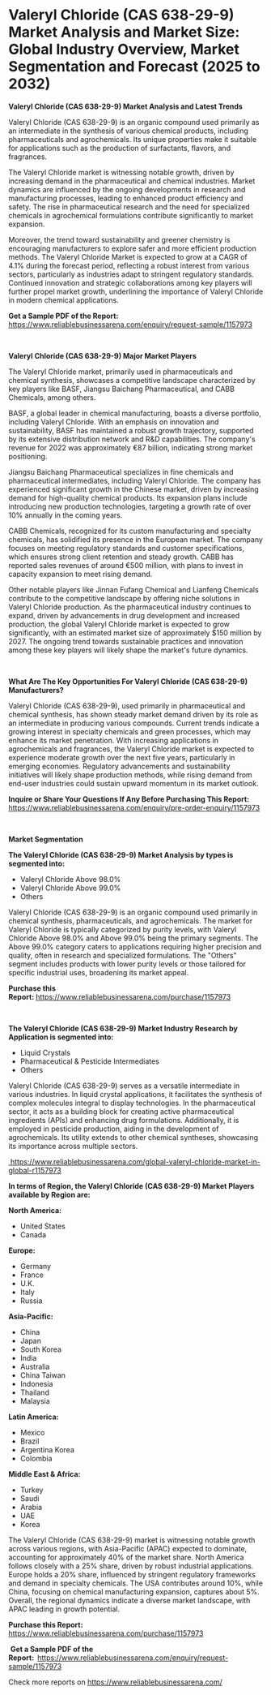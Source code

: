 <p><h1>Valeryl Chloride (CAS 638-29-9) Market Analysis and Market Size: Global Industry Overview, Market Segmentation and Forecast (2025 to 2032)</h1></p><p><strong>Valeryl Chloride (CAS 638-29-9) Market Analysis and Latest Trends</strong></p>
<p><p>Valeryl Chloride (CAS 638-29-9) is an organic compound used primarily as an intermediate in the synthesis of various chemical products, including pharmaceuticals and agrochemicals. Its unique properties make it suitable for applications such as the production of surfactants, flavors, and fragrances. </p><p>The Valeryl Chloride market is witnessing notable growth, driven by increasing demand in the pharmaceutical and chemical industries. Market dynamics are influenced by the ongoing developments in research and manufacturing processes, leading to enhanced product efficiency and safety. The rise in pharmaceutical research and the need for specialized chemicals in agrochemical formulations contribute significantly to market expansion.</p><p>Moreover, the trend toward sustainability and greener chemistry is encouraging manufacturers to explore safer and more efficient production methods. The Valeryl Chloride Market is expected to grow at a CAGR of 4.1% during the forecast period, reflecting a robust interest from various sectors, particularly as industries adapt to stringent regulatory standards. Continued innovation and strategic collaborations among key players will further propel market growth, underlining the importance of Valeryl Chloride in modern chemical applications.</p></p>
<p><strong>Get a Sample PDF of the Report:&nbsp;</strong> <a href="https://www.reliablebusinessarena.com/enquiry/request-sample/1157973?utm_campaign=2120&utm_medium=2&utm_source=Github&utm_content=ia&utm_term=01022025&utm_id=valeryl-chloride-cas-638-29-9">https://www.reliablebusinessarena.com/enquiry/request-sample/1157973</a></p>
<p>&nbsp;</p>
<p><strong>Valeryl Chloride (CAS 638-29-9) Major Market Players</strong></p>
<p><p>The Valeryl Chloride market, primarily used in pharmaceuticals and chemical synthesis, showcases a competitive landscape characterized by key players like BASF, Jiangsu Baichang Pharmaceutical, and CABB Chemicals, among others. </p><p>BASF, a global leader in chemical manufacturing, boasts a diverse portfolio, including Valeryl Chloride. With an emphasis on innovation and sustainability, BASF has maintained a robust growth trajectory, supported by its extensive distribution network and R&D capabilities. The company's revenue for 2022 was approximately €87 billion, indicating strong market positioning.</p><p>Jiangsu Baichang Pharmaceutical specializes in fine chemicals and pharmaceutical intermediates, including Valeryl Chloride. The company has experienced significant growth in the Chinese market, driven by increasing demand for high-quality chemical products. Its expansion plans include introducing new production technologies, targeting a growth rate of over 10% annually in the coming years.</p><p>CABB Chemicals, recognized for its custom manufacturing and specialty chemicals, has solidified its presence in the European market. The company focuses on meeting regulatory standards and customer specifications, which ensures strong client retention and steady growth. CABB has reported sales revenues of around €500 million, with plans to invest in capacity expansion to meet rising demand.</p><p>Other notable players like Jinnan Fufang Chemical and Lianfeng Chemicals contribute to the competitive landscape by offering niche solutions in Valeryl Chloride production. As the pharmaceutical industry continues to expand, driven by advancements in drug development and increased production, the global Valeryl Chloride market is expected to grow significantly, with an estimated market size of approximately $150 million by 2027. The ongoing trend towards sustainable practices and innovation among these key players will likely shape the market's future dynamics.</p></p>
<p>&nbsp;</p>
<p><strong>What Are The Key Opportunities For Valeryl Chloride (CAS 638-29-9) Manufacturers?</strong></p>
<p><p>Valeryl Chloride (CAS 638-29-9), used primarily in pharmaceutical and chemical synthesis, has shown steady market demand driven by its role as an intermediate in producing various compounds. Current trends indicate a growing interest in specialty chemicals and green processes, which may enhance its market penetration. With increasing applications in agrochemicals and fragrances, the Valeryl Chloride market is expected to experience moderate growth over the next five years, particularly in emerging economies. Regulatory advancements and sustainability initiatives will likely shape production methods, while rising demand from end-user industries could sustain upward momentum in its market outlook.</p></p>
<p><strong>Inquire or Share Your Questions If Any Before Purchasing This Report:</strong> <a href="https://www.reliablebusinessarena.com/enquiry/pre-order-enquiry/1157973?utm_campaign=2120&utm_medium=2&utm_source=Github&utm_content=ia&utm_term=01022025&utm_id=valeryl-chloride-cas-638-29-9">https://www.reliablebusinessarena.com/enquiry/pre-order-enquiry/1157973</a></p>
<p>&nbsp;</p>
<p><strong>Market Segmentation</strong></p>
<p><strong>The Valeryl Chloride (CAS 638-29-9) Market Analysis by types is segmented into:</strong></p>
<p><ul><li>Valeryl Chloride Above 98.0%</li><li>Valeryl Chloride Above 99.0%</li><li>Others</li></ul></p>
<p><p>Valeryl Chloride (CAS 638-29-9) is an organic compound used primarily in chemical synthesis, pharmaceuticals, and agrochemicals. The market for Valeryl Chloride is typically categorized by purity levels, with Valeryl Chloride Above 98.0% and Above 99.0% being the primary segments. The Above 99.0% category caters to applications requiring higher precision and quality, often in research and specialized formulations. The "Others" segment includes products with lower purity levels or those tailored for specific industrial uses, broadening its market appeal.</p></p>
<p><strong>Purchase this Report:&nbsp;</strong><a href="https://www.reliablebusinessarena.com/purchase/1157973?utm_campaign=2120&utm_medium=2&utm_source=Github&utm_content=ia&utm_term=01022025&utm_id=valeryl-chloride-cas-638-29-9">https://www.reliablebusinessarena.com/purchase/1157973</a></p>
<p>&nbsp;</p>
<p><strong>The Valeryl Chloride (CAS 638-29-9) Market Industry Research by Application is segmented into:</strong></p>
<p><ul><li>Liquid Crystals</li><li>Pharmaceutical & Pesticide Intermediates</li><li>Others</li></ul></p>
<p><p>Valeryl Chloride (CAS 638-29-9) serves as a versatile intermediate in various industries. In liquid crystal applications, it facilitates the synthesis of complex molecules integral to display technologies. In the pharmaceutical sector, it acts as a building block for creating active pharmaceutical ingredients (APIs) and enhancing drug formulations. Additionally, it is employed in pesticide production, aiding in the development of agrochemicals. Its utility extends to other chemical syntheses, showcasing its importance across multiple sectors.</p></p>
<p><a href="https://www.reliablebusinessarena.com/global-valeryl-chloride-market-in-global-r1157973?utm_campaign=2120&utm_medium=2&utm_source=Github&utm_content=ia&utm_term=01022025&utm_id=valeryl-chloride-cas-638-29-9">&nbsp;https://www.reliablebusinessarena.com/global-valeryl-chloride-market-in-global-r1157973</a></p>
<p><strong>In terms of Region, the Valeryl Chloride (CAS 638-29-9) Market Players available by Region are:</strong></p>
<p>
    <p> <strong> North America: </strong>
        <ul>
            <li>United States</li>
            <li>Canada</li>
        </ul>
        </p> 
    <p> <strong> Europe: </strong>
        <ul>
            <li>Germany</li>
            <li>France</li>
            <li>U.K.</li>
            <li>Italy</li>
            <li>Russia</li>
        </ul>
        </p> 
    <p> <strong> Asia-Pacific: </strong>
        <ul>
            <li>China</li>
            <li>Japan</li>
            <li>South Korea</li>
            <li>India</li>
            <li>Australia</li>
            <li>China Taiwan</li>
            <li>Indonesia</li>
            <li>Thailand</li>
            <li>Malaysia</li>
        </ul>
        </p> 
    <p> <strong> Latin America: </strong>
        <ul>
            <li>Mexico</li>
            <li>Brazil</li>
            <li>Argentina Korea</li>
            <li>Colombia</li>
        </ul>
        </p> 
    <p> <strong> Middle East & Africa: </strong>
        <ul>
            <li>Turkey</li>
            <li>Saudi</li>
            <li>Arabia</li>
            <li>UAE</li>
            <li>Korea</li>
        </ul>
    </p>
    </p>
<p><p>The Valeryl Chloride (CAS 638-29-9) market is witnessing notable growth across various regions, with Asia-Pacific (APAC) expected to dominate, accounting for approximately 40% of the market share. North America follows closely with a 25% share, driven by robust industrial applications. Europe holds a 20% share, influenced by stringent regulatory frameworks and demand in specialty chemicals. The USA contributes around 10%, while China, focusing on chemical manufacturing expansion, captures about 5%. Overall, the regional dynamics indicate a diverse market landscape, with APAC leading in growth potential.</p></p>
<p><strong>Purchase this Report: </strong><a href="https://www.reliablebusinessarena.com/purchase/1157973?utm_campaign=2120&utm_medium=2&utm_source=Github&utm_content=ia&utm_term=01022025&utm_id=valeryl-chloride-cas-638-29-9">https://www.reliablebusinessarena.com/purchase/1157973</a></p>
<p>&nbsp;<strong>Get a Sample PDF of the Report:&nbsp;&nbsp;</strong><a href="https://www.reliablebusinessarena.com/enquiry/request-sample/1157973?utm_campaign=2120&utm_medium=2&utm_source=Github&utm_content=ia&utm_term=01022025&utm_id=valeryl-chloride-cas-638-29-9">https://www.reliablebusinessarena.com/enquiry/request-sample/1157973</a></p>
<p><strong></strong></p>
<p>Check more reports on <a href="https://www.reliablebusinessarena.com/?utm_campaign=2120&utm_medium=2&utm_source=Github&utm_content=ia&utm_term=01022025&utm_id=valeryl-chloride-cas-638-29-9">https://www.reliablebusinessarena.com/</a></p>